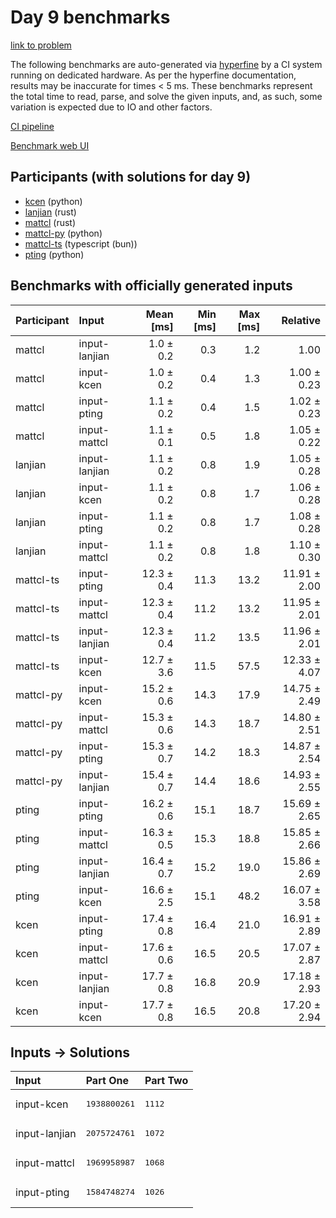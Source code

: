 # Day 9 benchmarks

[link to problem](https://adventofcode.com/2023/day/9)

The following benchmarks are auto-generated via
[hyperfine](https://github.com/sharkdp/hyperfine) by a CI system running on
dedicated hardware. As per the hyperfine documentation, results may be
inaccurate for times < 5 ms. These benchmarks represent the total time to read,
parse, and solve the given inputs, and, as such, some variation is expected due
to IO and other factors.

[CI pipeline](http://ci.papercode.net:8080/teams/main/pipelines/aoc2023)

[Benchmark web UI](https://aoc.ancalagon.black)


## Participants (with solutions for day 9)

- [kcen](https://github.com/kcen/aoc2023) (python)
- [lanjian](https://github.com/lanjian/aoc-2023) (rust)
- [mattcl](https://github.com/mattcl/aoc2023) (rust)
- [mattcl-py](https://github.com/mattcl/aoc2023-py) (python)
- [mattcl-ts](https://github.com/mattcl/aoc2023-js) (typescript (bun))
- [pting](https://github.com/pting/aoc2023) (python)


## Benchmarks with officially generated inputs

| Participant | Input | Mean [ms] | Min [ms] | Max [ms] | Relative |
|:---|:---|---:|---:|---:|---:|
| mattcl | input-lanjian | 1.0 ± 0.2 | 0.3 | 1.2 | 1.00 |
| mattcl | input-kcen | 1.0 ± 0.2 | 0.4 | 1.3 | 1.00 ± 0.23 |
| mattcl | input-pting | 1.1 ± 0.2 | 0.4 | 1.5 | 1.02 ± 0.23 |
| mattcl | input-mattcl | 1.1 ± 0.1 | 0.5 | 1.8 | 1.05 ± 0.22 |
| lanjian | input-lanjian | 1.1 ± 0.2 | 0.8 | 1.9 | 1.05 ± 0.28 |
| lanjian | input-kcen | 1.1 ± 0.2 | 0.8 | 1.7 | 1.06 ± 0.28 |
| lanjian | input-pting | 1.1 ± 0.2 | 0.8 | 1.7 | 1.08 ± 0.28 |
| lanjian | input-mattcl | 1.1 ± 0.2 | 0.8 | 1.8 | 1.10 ± 0.30 |
| mattcl-ts | input-pting | 12.3 ± 0.4 | 11.3 | 13.2 | 11.91 ± 2.00 |
| mattcl-ts | input-mattcl | 12.3 ± 0.4 | 11.2 | 13.2 | 11.95 ± 2.01 |
| mattcl-ts | input-lanjian | 12.3 ± 0.4 | 11.2 | 13.5 | 11.96 ± 2.01 |
| mattcl-ts | input-kcen | 12.7 ± 3.6 | 11.5 | 57.5 | 12.33 ± 4.07 |
| mattcl-py | input-kcen | 15.2 ± 0.6 | 14.3 | 17.9 | 14.75 ± 2.49 |
| mattcl-py | input-mattcl | 15.3 ± 0.6 | 14.3 | 18.7 | 14.80 ± 2.51 |
| mattcl-py | input-pting | 15.3 ± 0.7 | 14.2 | 18.3 | 14.87 ± 2.54 |
| mattcl-py | input-lanjian | 15.4 ± 0.7 | 14.4 | 18.6 | 14.93 ± 2.55 |
| pting | input-pting | 16.2 ± 0.6 | 15.1 | 18.7 | 15.69 ± 2.65 |
| pting | input-mattcl | 16.3 ± 0.5 | 15.3 | 18.8 | 15.85 ± 2.66 |
| pting | input-lanjian | 16.4 ± 0.7 | 15.2 | 19.0 | 15.86 ± 2.69 |
| pting | input-kcen | 16.6 ± 2.5 | 15.1 | 48.2 | 16.07 ± 3.58 |
| kcen | input-pting | 17.4 ± 0.8 | 16.4 | 21.0 | 16.91 ± 2.89 |
| kcen | input-mattcl | 17.6 ± 0.6 | 16.5 | 20.5 | 17.07 ± 2.87 |
| kcen | input-lanjian | 17.7 ± 0.8 | 16.8 | 20.9 | 17.18 ± 2.93 |
| kcen | input-kcen | 17.7 ± 0.8 | 16.5 | 20.8 | 17.20 ± 2.94 |


## Inputs -> Solutions

| Input | Part One | Part Two |
|:---|:---|:---|
|input-kcen|<pre>1938800261</pre>|<pre>1112</pre>|
|input-lanjian|<pre>2075724761</pre>|<pre>1072</pre>|
|input-mattcl|<pre>1969958987</pre>|<pre>1068</pre>|
|input-pting|<pre>1584748274</pre>|<pre>1026</pre>|